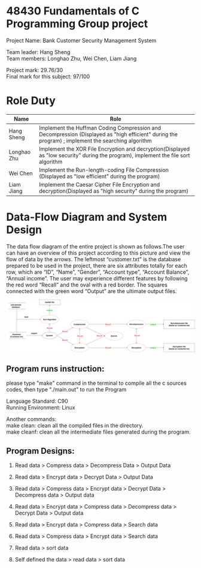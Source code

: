 # 48430 Fundamentals of C Programming Group project

Project Name: Bank Customer Security Management System

Team leader: Hang Sheng<br>
Team members: Longhao Zhu, Wei Chen, Liam Jiang

Project mark: 29.76/30<br>
Final mark for this subject: 97/100

# Role Duty

|Name | Role |
|------ | ------- |
| Hang Sheng | Implement the Huffman Coding Compression and Decompression (Displayed as "high efficient" during the program) ; implement the searching algorithm |
| Longhao Zhu | Implement the XOR File Encryption and decryption(Displayed as "low security" during the program), implement the file sort algorithm  |
| Wei Chen  | Implement the Run-length-coding File Compression (Displayed as "low efficient" during the program) |
| Liam Jiang | Implement the Caesar Cipher File Encryption and decryption(Displayed as "high security" during the program) |

# Data-Flow Diagram and System Design

The data flow diagram of the entire project is shown as follows.The user can have an overview of this project according to this picture and view the flow of data by the arrows. The leftmost “customer.txt” is the database prepared to be used in the project, there are six attributes totally for each row, which are “ID”, “Name”, “Gender”, “Account type”, “Account Balance”, “Annual income”. The user may experience different features by following the red word “Recall” and the oval with a red border. The squares connected with the green word “Output” are the ultimate output files.


![image](https://github.com/ShengHangNB/README-images/blob/main/C%20Project%20Data-flow%20diagram%20.png)

## Program runs instruction:

please type "make" command in the terminal to compile all the c sources codes, then type "./main.out" to run the Program

Language Standard: C90 <br>
Running Environment: Linux <br>

Another commands: <br> 
make clean: clean all the compiled files in the directory. <br>
make cleanf: clean all the intermediate  files generated during the program. <br>

## Program Designs:

1. Read data > Compress data > Decompress Data > Output Data

2. Read data > Encrypt data > Decrypt Data > Output Data

3. Read data > Compress data > Encrypt data > Decrypt Data > Decompress data > Output data

4. Read data > Encrypt data > Compress data > Decompress data > Decrypt Data > Output data

5. Read data > Encrypt data > Compress data > Search data

6. Read data > Compress data > Encrypt data > Search data

7. Read data > sort data

8. Self defined the data > read data > sort data



